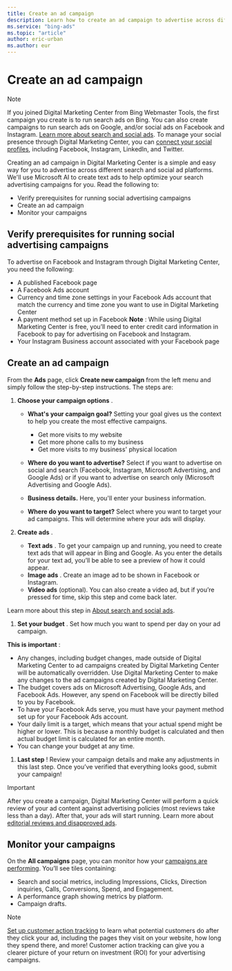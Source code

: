 ```yaml
---
title: Create an ad campaign
description: Learn how to create an ad campaign to advertise across different search and social ad platforms.
ms.service: "bing-ads"
ms.topic: "article"
author: eric-urban
ms.author: eur
---
```


# Create an ad campaign

> [!NOTE]
> If you joined Digital Marketing Center from Bing Webmaster Tools, the first campaign you create is to run search ads on Bing. You can also create campaigns to run search ads on Google, and/or social ads on Facebook and Instagram. [Learn more about search and social ads](./hlp_DMC_CONC_AboutAds.md).
> To manage your social presence through Digital Marketing Center, you can [connect your social profiles](./hlp_DMC_PROC_LinkingSocialProfiles.md), including Facebook, Instagram, LinkedIn, and Twitter.

Creating an ad campaign in Digital Marketing Center is a simple and easy way for you to advertise across different search and social ad platforms. We'll use Microsoft AI to create text ads to help optimize your search advertising campaigns for you. Read the following to:

- Verify prerequisites for running social advertising campaigns
- Create an ad campaign
- Monitor your campaigns

## Verify prerequisites for running social advertising campaigns

To advertise on Facebook and Instagram through Digital Marketing Center, you need the following:

- A published Facebook page
- A Facebook Ads account
- Currency and time zone settings in your Facebook Ads account that match the currency and time zone you want to use in Digital Marketing Center
- A payment method set up in Facebook **Note** : While using Digital Marketing Center is free, you’ll need to enter credit card information in Facebook to pay for advertising on Facebook and Instagram.
- Your Instagram Business account associated with your Facebook page

## Create an ad campaign

From the **Ads** page, click **Create new campaign** from the left menu and simply follow the step-by-step instructions. The steps are:

1. **Choose your campaign options** .
   - **What's your campaign goal?**  Setting your goal gives us the context to help you create the most effective campaigns.
      - Get more visits to my website
      - Get more phone calls to my business
      - Get more visits to my business' physical location

   - **Where do you want to advertise?**  Select if you want to advertise on social and search (Facebook, Instagram, Microsoft Advertising, and Google Ads) or if you want to advertise on search only (Microsoft Advertising and Google Ads).
   - **Business details.**  Here, you'll enter your business information.
   - **Where do you want to target?**  Select where you want to target your ad campaigns. This will determine where your ads will display.

1. **Create ads** .
   - **Text ads** . To get your campaign up and running, you need to create text ads that will appear in Bing and Google. As you enter the details for your text ad, you’ll be able to see a preview of how it could appear.
   - **Image ads** . Create an image ad to be shown in Facebook or Instagram.
   - **Video ads**  (optional). You can also create a video ad, but if you’re pressed for time, skip this step and come back later.

Learn more about this step in [About search and social ads](./hlp_DMC_CONC_AboutAds.md).

1. **Set your budget** .
Set how much you want to spend per day on your ad campaign.

**This is important** :
- Any changes, including budget changes, made outside of Digital Marketing Center to ad campaigns created by Digital Marketing Center will be automatically overridden. Use Digital Marketing Center to make any changes to the ad campaigns created by Digital Marketing Center.
- The budget covers ads on Microsoft Advertising, Google Ads, and Facebook Ads. However, any spend on Facebook will be directly billed to you by Facebook.
- To have your Facebook Ads serve, you must have your payment method set up for your Facebook Ads account.
- Your daily limit is a target, which means that your actual spend might be higher or lower. This is because a monthly budget is calculated and then actual budget limit is calculated for an entire month.
- You can change your budget at any time.

1. **Last step** !
Review your campaign details and make any adjustments in this last step. Once you’ve verified that everything looks good, submit your campaign!

> [!IMPORTANT]
> After you create a campaign, Digital Marketing Center will perform a quick review of your ad content against advertising policies (most reviews take less than a day). After that, your ads will start running. Learn more about [editorial reviews and disapproved ads](./hlp_DMC_CONC_UnderstandDisapprovedAds.md).

## Monitor your campaigns

On the **All campaigns** page, you can monitor how your [campaigns are performing](./hlp_DMC_CONC_CampaignPerformance.md). You’ll see tiles containing:
- Search and social metrics, including Impressions, Clicks, Direction inquiries, Calls, Conversions, Spend, and Engagement.
- A performance graph showing metrics by platform.
- Campaign drafts.

> [!NOTE]
> [Set up customer action tracking](./hlp_DMC_CONC_CAT_Intro.md) to learn what potential customers do after they click your ad, including the pages they visit on your website, how long they spend there, and more! Customer action tracking can give you a clearer picture of your return on investment (ROI) for your advertising campaigns.


